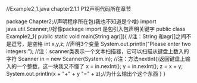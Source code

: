 //Example2_1.java  chapter2.1.1 P12声明代码所在章节

package Chapter2;//声明程序所在包(我也不知道是个啥)
import java.util.Scanner;//好像package import 是包引入包声明关键字
public class Example2_1{
public static void main(String agr[]){  //注：String 和agr[]之间不是逗号，是空格
int x,y,z;  //声明3个变量
System.out.println("Please enter two integers:");
//注：scanner类表示一个文本扫描器，它可以扫描从键盘上数入的字符
Scanner in = new Scanner(System.in);
//注：方法nextInt()返回键盘上输入的一个整数，这一块我又不懂了
x = in.nexInt();
y = in.nexInt();
z = x + y;
System.out.println(x + "+" + y  "=" + z);//为什么输出个这个东西
}
}

